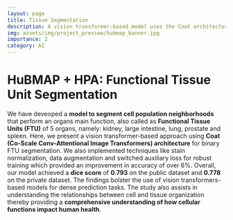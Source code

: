 ```yaml
---
layout: page
title: Tissue Segmentation
description: A vision transformer-based model uses the Coat architecture for binary FTU segmentation with an auxiliary loss for regularization.
img: assets/img/project_preview/hubmap_banner.jpg
importance: 2
category: AI
---
```


<!-- Add banner here -->
# HuBMAP + HPA: Functional Tissue Unit Segmentation <a name="project-title"></a>


<!-- Describe your project in brief -->
We have deveoped a **model to segment cell population neighborhoods** that perform an organs main function, also called as **Functional Tissue Units (FTU)** of 5 organs, namely: kidney, large intestine, lung, prostate and spleen. Here, we present a vision transformer-based approach using **Coat (Co-Scale Conv-Attentional Image Transformers) architecture** for binary FTU segmentation. We also implemented techniques like stain normalization, data augmentation and switched auxiliary loss for robust training which provided an improvement in accuracy of over 6%. Overall, our model achieved a **dice score** of **0.793** on the public dataset and **0.778** on the private dataset. The findings bolster the use of vision transformers-based models for dense prediction tasks. The study also assists in understanding the relationships between cell and tissue organization thereby providing a **comprehensive understanding of how cellular functions impact human health**.
